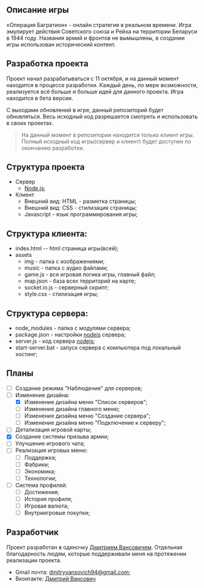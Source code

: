 ## Описание игры
«Операция Багратион» - онлайн стратегия в реальном времени. Игра эмулирует действия Советского союза и Рейха на территории Беларуси в 1944 году. Названия армий и фронтов не вымышлены, в создании игры использован исторический контент.  

## Разработка проекта
Проект начал разрабатываться с 11 октября, и на данный момент находится в процессе разработки. Каждый день, по мере возможности, реализуется всё больше и больше идей для данного проекта. Игра находится в бета версии.

С выходами обновлений в игре, данный репозиторий будет обновляться. Весь исходный код разрешается смотреть и использовать в своих проектах.

> На данный момент в репозитории находится только клиент игры. Полный исходный код игры(сервер и клиент) будет доступен по окончанию разработки.

## Структура проекта
- Сервер
  - [Node.js](https://nodejs.org/en/);
- Клиент
  - Внешний вид: HTML - разметка страницы;
  - Внешний вид: CSS - стилизация страницы;
  - Javascript - язык программирования игры;
  
## Структура клиента:
- index.html -- html страница игры(всей);
- assets
  - img - папка с изображениями;
  - music - папка с аудио файлами;
  - game.js - вся игровая логика игры, главный файл;
  - map.json - база всех территорий на карте;
  - socket.io.js - серверный скрипт;
  - style.css - стилизация игры;
  
## Структура сервера:
- node_modules - папка с модулями сервера;
- package.json - настройки [nodejs](https://nodejs.org/en/) сервера;
- server.js - код сервера [nodejs](https://nodejs.org/en/);
- start-server.bat - запуск сервера с компьютера под локальный хостинг;
  
## Планы
- [ ] Создание режима "Наблюдение" для серверов;
- [ ] Изменение дизайна:
  - [x] Изменение дизайна меню "Список серверов";
  - [ ] Изменение дизайна главного меню;
  - [ ] Изменение дизайна меню "Создание сервера";
  - [ ] Изменение дизайна меню "Подключение к серверу";
- [ ] Детализация игровой карты;
- [x] Создание системы призыва армии;
- [ ] Улучшение игрового чата;
- [ ] Реализация игровых меню:
  - [ ] Поддержка;
  - [ ] Фабрики;
  - [ ] Экономика;
  - [ ] Технологии;
- [ ] Система профилей:
  - [ ] Достижения;
  - [ ] История профиля;
  - [ ] Игровая валюта;
  - [ ] Внутриигровые покупки;

## Разработчик
Проект разработан в одиночку [Дмитрием Вансовичем](https://vk.com/dimonka282). Отдельная благодарность людям, которые поддерживали меня на протяжении реализации проекта.
- Gmail почта: dmitryvansovich94@gmail.com;
- Вконтакте: [Дмитрий Вансович](https://vk.com/dimonka282)
